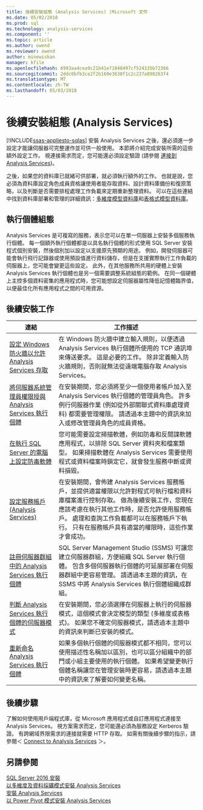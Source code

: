 ```yaml
---
title: 後續安裝組態 (Analysis Services) |Microsoft 文件
ms.date: 05/02/2018
ms.prod: sql
ms.technology: analysis-services
ms.component: ''
ms.topic: article
ms.author: owend
ms.reviewer: owend
author: minewiskan
manager: kfile
ms.openlocfilehash: 6993aa4cea9c21b41e71048497cf524335b72366
ms.sourcegitcommit: 2ddc0bfb3ce2f2b160e3638f1c2c237a898263f4
ms.translationtype: MT
ms.contentlocale: zh-TW
ms.lasthandoff: 05/03/2018
---
```

# <a name="post-install-configuration-analysis-services"></a>後續安裝組態 (Analysis Services)
[!INCLUDE[ssas-appliesto-sqlas](../../includes/ssas-appliesto-sqlas.md)]
  安裝 Analysis Services 之後，還必須進一步設定才能讓伺服器可完整運作並可供一般使用。 本節將介紹完成安裝所需的這些額外設定工作。 視連接需求而定，您可能還必須設定驗證 (請參閱 [連接到 Analysis Services](../../analysis-services/instances/connect-to-analysis-services.md))。  
  
 之後，如果您的資料庫已就緒可供部署，就必須執行額外的工作。 也就是說，您必須為資料庫設定角色成員資格讓使用者能存取資料、設計資料庫備份和復原策略，以及判斷是否需要排程處理工作負載來定期重新整理資料。 可以在這些連結中找到資料庫部署和管理的詳細資訊：[多維度模型資料庫](../../analysis-services/multidimensional-models/multidimensional-model-databases-ssas.md)和[表格式模型資料庫](../../analysis-services/tabular-models/tabular-model-databases-ssas-tabular.md)。  
  
## <a name="instance-configuration"></a>執行個體組態  
 Analysis Services 是可複寫的服務，表示您可以在單一伺服器上安裝多個服務執行個體。 每一個額外執行個體都是以具名執行個體的形式使用 SQL Server 安裝程式個別安裝，然後個別加以設定以支援原先預期的用途。 例如，開發伺服器可能會執行飛行記錄器或使用預設值進行資料儲存，但是在支援實際執行工作負載的伺服器上，您可能會變更這些設定。 此外，在其他服務所共用的硬體上安裝 Analysis Services 執行個體也是另一個需要調整系統組態的範例。 在同一個硬體上主控多個資料密集的應用程式時，您可能想設定伺服器屬性降低記憶體臨界值，以便最佳化所有應用程式之間的可用資源。  
  
## <a name="post-installation-tasks"></a>後續安裝工作  
  
|連結|工作描述|  
|----------|----------------------|  
|[設定 Windows 防火牆以允許 Analysis Services 存取](../../analysis-services/instances/configure-the-windows-firewall-to-allow-analysis-services-access.md)|在 Windows 防火牆中建立輸入規則，以便透過 Analysis Services 執行個體所使用的 TCP 通訊埠來傳送要求。 這是必要的工作。 除非定義輸入防火牆規則，否則就無法從遠端電腦存取 Analysis Services。|  
|[將伺服器系統管理員權限授與 Analysis Services 執行個體](../../analysis-services/instances/grant-server-admin-rights-to-an-analysis-services-instance.md)|在安裝期間，您必須將至少一個使用者帳戶加入至 Analysis Services 執行個體的管理員角色。 許多例行伺服器作業 (例如從外部關聯式資料庫處理資料) 都需要管理權限。 請透過本主題中的資訊來加入或修改管理員角色的成員資格。|
|[在執行 SQL Server 的電腦上設定防毒軟體](https://support.microsoft.com/kb/309422) |您可能需要設定掃描軟體，例如防毒和反間諜軟體應用程式，以排除 SQL Server 資料夾和檔案類型。 如果掃描軟體在 Analysis Services 需要使用程式或資料檔案時鎖定它，就會發生服務中斷或資料損毀。 |
|[設定服務帳戶 &#40;Analysis Services&#41;](../../analysis-services/instances/configure-service-accounts-analysis-services.md)|在安裝期間，會佈建 Analysis Services 服務帳戶，並提供適當權限以允許對程式可執行檔和資料庫檔案進行控制存取。 做為後續安裝工作，您現在應該考慮在執行其他工作時，是否允許使用服務帳戶。 處理和查詢工作負載都可以在服務帳戶下執行。 只有在服務帳戶具有適當的權限時，這些作業才會成功。|  
|[註冊伺服器群組中的 Analysis Services 執行個體](../../analysis-services/instances/register-an-analysis-services-instance-in-a-server-group.md)|SQL Server Management Studio (SSMS) 可讓您建立伺服器群組，方便組織 SQL Server 執行個體。 包含多個伺服器執行個體的可延展部署在伺服器群組中更容易管理。 請透過本主題的資訊，在 SSMS 中將 Analysis Services 執行個體組織成群組。|  
|[判斷 Analysis Services 執行個體的伺服器模式](../../analysis-services/instances/determine-the-server-mode-of-an-analysis-services-instance.md)|在安裝期間，您必須選擇在伺服器上執行的伺服器模式，這個模式會決定模型的類型 (多維度或表格式)。 如果您不確定伺服器模式，請透過本主題中的資訊來判斷已安裝的模式。|  
|[重新命名 Analysis Services 執行個體](../../analysis-services/instances/rename-an-analysis-services-instance.md)|如果多個執行個體的伺服器模式都不相同，您可以使用描述性名稱加以區別，也可以區分組織中的部門或小組主要使用的執行個體。 如果希望變更執行個體名稱讓您在管理安裝時更容易，請透過本主題中的資訊來了解要如何變更名稱。|  
  
## <a name="next-steps"></a>後續步驟  
 了解如何使用用戶端程式庫，從 Microsoft 應用程式或自訂應用程式連接至 Analysis Services。 視方案需求而定，您可能還必須為服務設定 Kerberos 驗證。 有跨網域界限需求的連接就需要 HTTP 存取。 如需有關後續步驟的指示，請參閱＜ [Connect to Analysis Services](../../analysis-services/instances/connect-to-analysis-services.md) ＞。  
  
## <a name="see-also"></a>另請參閱  
 [SQL Server 2016 安裝](../../database-engine/install-windows/installation-for-sql-server-2016.md)   
 [以多維度及資料採礦模式安裝 Analysis Services](http://msdn.microsoft.com/library/8a1f33e8-2bd6-4fb8-bd46-c86f2a067f60)   
 [安裝 Analysis Services](../../analysis-services/instances/install-windows/install-analysis-services.md)   
 [以 Power Pivot 模式安裝 Analysis Services](../../analysis-services/instances/install-windows/install-analysis-services-in-power-pivot-mode.md)  
  
  
